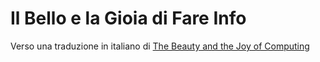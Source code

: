 # Il Bello e la Gioia di Fare Info

Verso una traduzione in italiano di [The Beauty and the Joy of Computing](https://github.com/bjc-edc/bjc-r)
